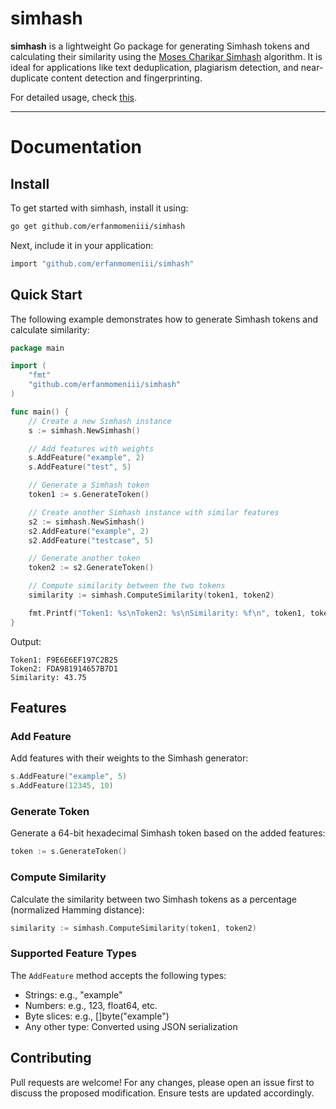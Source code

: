 # simhash

**simhash** is a lightweight Go package for generating Simhash tokens and calculating their similarity using the [Moses Charikar Simhash](https://en.wikipedia.org/wiki/SimHash) algorithm. It is ideal for applications like text deduplication, plagiarism detection, and near-duplicate content detection and fingerprinting.

For detailed usage, check [this](https://pkg.go.dev/github.com/erfanmomeniii/simhash).

---

# Documentation

## Install

To get started with simhash, install it using:

```bash
go get github.com/erfanmomeniii/simhash
```

Next, include it in your application:

```bash
import "github.com/erfanmomeniii/simhash"
```

## Quick Start

The following example demonstrates how to generate Simhash tokens and calculate similarity:

```go
package main

import (
	"fmt"
	"github.com/erfanmomeniii/simhash"
)

func main() {
	// Create a new Simhash instance
	s := simhash.NewSimhash()

	// Add features with weights
	s.AddFeature("example", 2)
	s.AddFeature("test", 5)

	// Generate a Simhash token
	token1 := s.GenerateToken()

	// Create another Simhash instance with similar features
	s2 := simhash.NewSimhash()
	s2.AddFeature("example", 2)
	s2.AddFeature("testcase", 5)

	// Generate another token
	token2 := s2.GenerateToken()

	// Compute similarity between the two tokens
	similarity := simhash.ComputeSimilarity(token1, token2)

	fmt.Printf("Token1: %s\nToken2: %s\nSimilarity: %f\n", token1, token2, similarity)
}
```
Output:
```
Token1: F9E6E6EF197C2B25
Token2: FDA981914657B7D1
Similarity: 43.75
```

## Features

### Add Feature

Add features with their weights to the Simhash generator:

```go
s.AddFeature("example", 5)
s.AddFeature(12345, 10)
```
### Generate Token

Generate a 64-bit hexadecimal Simhash token based on the added features:

```go
token := s.GenerateToken()
```
### Compute Similarity

Calculate the similarity between two Simhash tokens as a percentage (normalized Hamming distance):

```go
similarity := simhash.ComputeSimilarity(token1, token2)
```
### Supported Feature Types

The `AddFeature` method accepts the following types:
- Strings: e.g., "example"
- Numbers: e.g., 123, float64, etc.
- Byte slices: e.g., []byte("example")
- Any other type: Converted using JSON serialization

## Contributing

Pull requests are welcome! For any changes, please open an issue first to discuss the proposed modification. Ensure tests are updated accordingly.
